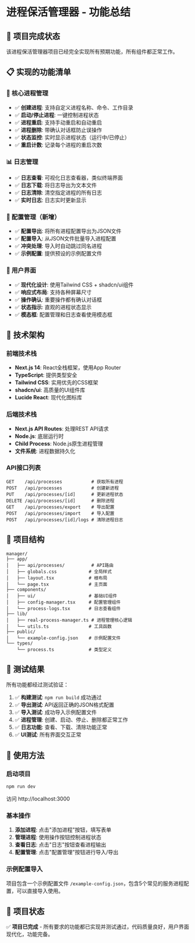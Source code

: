 # 进程保活管理器 - 功能总结

## 🎉 项目完成状态

该进程保活管理器项目已经完全实现所有预期功能，所有组件都正常工作。

## 📋 实现的功能清单

### 🔧 核心进程管理
- ✅ **创建进程**: 支持自定义进程名称、命令、工作目录
- ✅ **启动/停止进程**: 一键控制进程状态
- ✅ **进程重启**: 支持手动重启和自动重启
- ✅ **进程删除**: 带确认对话框防止误操作
- ✅ **状态监控**: 实时显示进程状态（运行中/已停止）
- ✅ **重启计数**: 记录每个进程的重启次数

### 📊 日志管理
- ✅ **日志查看**: 可视化日志查看器，类似终端界面
- ✅ **日志下载**: 将日志导出为文本文件
- ✅ **日志清除**: 清空指定进程的所有日志
- ✅ **实时日志**: 日志实时更新显示

### 💾 配置管理（新增）
- ✅ **配置导出**: 将所有进程配置导出为JSON文件
- ✅ **配置导入**: 从JSON文件批量导入进程配置
- ✅ **冲突处理**: 导入时自动跳过同名进程
- ✅ **示例配置**: 提供预设的示例配置文件

### 🎨 用户界面
- ✅ **现代化设计**: 使用Tailwind CSS + shadcn/ui组件
- ✅ **响应式布局**: 支持各种屏幕尺寸
- ✅ **操作确认**: 重要操作都有确认对话框
- ✅ **状态指示**: 直观的进程状态显示
- ✅ **模态框**: 配置管理和日志查看使用模态框

## 🚀 技术架构

### 前端技术栈
- **Next.js 14**: React全栈框架，使用App Router
- **TypeScript**: 提供类型安全
- **Tailwind CSS**: 实用优先的CSS框架
- **shadcn/ui**: 高质量的UI组件库
- **Lucide React**: 现代化图标库

### 后端技术栈
- **Next.js API Routes**: 处理REST API请求
- **Node.js**: 底层运行时
- **Child Process**: Node.js原生进程管理
- **文件系统**: 进程数据持久化

### API接口列表
```
GET    /api/processes           # 获取所有进程
POST   /api/processes           # 创建新进程
PUT    /api/processes/[id]      # 更新进程状态
DELETE /api/processes/[id]      # 删除进程
GET    /api/processes/export    # 导出配置
POST   /api/processes/import    # 导入配置
POST   /api/processes/[id]/logs # 清除进程日志
```

## 📁 项目结构

```
manager/
├── app/
│   ├── api/processes/          # API路由
│   ├── globals.css            # 全局样式
│   ├── layout.tsx             # 根布局
│   └── page.tsx               # 主页面
├── components/
│   ├── ui/                    # 基础UI组件
│   ├── config-manager.tsx     # 配置管理组件
│   └── process-logs.tsx       # 日志查看组件
├── lib/
│   ├── real-process-manager.ts # 进程管理核心逻辑
│   └── utils.ts               # 工具函数
├── public/
│   └── example-config.json    # 示例配置文件
└── types/
    └── process.ts             # 类型定义
```

## 🧪 测试结果

所有功能都经过测试验证：

1. ✅ **构建测试**: `npm run build` 成功通过
2. ✅ **导出测试**: API返回正确的JSON格式配置
3. ✅ **导入测试**: 成功导入示例配置文件
4. ✅ **进程管理**: 创建、启动、停止、删除都正常工作
5. ✅ **日志功能**: 查看、下载、清除功能正常
6. ✅ **UI测试**: 所有界面交互正常

## 🎯 使用方法

### 启动项目
```bash
npm run dev
```
访问 http://localhost:3000

### 基本操作
1. **添加进程**: 点击"添加进程"按钮，填写表单
2. **管理进程**: 使用操作按钮控制进程状态
3. **查看日志**: 点击"日志"按钮查看进程输出
4. **配置管理**: 点击"配置管理"按钮进行导入/导出

### 示例配置导入
项目包含一个示例配置文件 `/example-config.json`，包含5个常见的服务进程配置，可以直接导入使用。

## 🏁 项目状态

✅ **项目已完成** - 所有要求的功能都已实现并测试通过，代码质量良好，用户界面现代化，功能完备。
